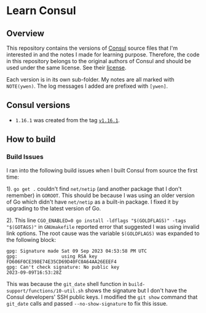 # Learn Consul

## Overview

This repository contains the versions of [Consul](https://github.com/hashicorp/consul) source files that I'm interested in and the notes I made for learning purpose. Therefore, the code in this repository belongs to the original authors of Consul and should be used under the same license. See their [license](https://github.com/hashicorp/consul/blob/main/LICENSE).

Each version is in its own sub-folder. My notes are all marked with `NOTE(ywen)`. The log messages I added are prefixed with `[ywen]`.

## Consul versions

- `1.16.1` was created from the tag [`v1.16.1`](https://github.com/hashicorp/consul/releases/tag/v1.16.1).

## How to build

### Build Issues

I ran into the following build issues when I built Consul from source the first time:

1). `go get .` couldn't find `net/netip` (and another package that I don't remember) in `GOROOT`. This should be because I was using an older version of Go which didn't have `net/netip` as a built-in package. I fixed it by upgrading to the latest version of Go.

2). This line `CGO_ENABLED=0 go install -ldflags "$(GOLDFLAGS)" -tags "$(GOTAGS)"` in `GNUmakefile` reported error that suggested I was using invalid link options. The root cause was the variable `$(GOLDFLAGS)` was expanded to the following block:

```
gpg: Signature made Sat 09 Sep 2023 04:53:58 PM UTC
gpg:                using RSA key FD606F0CE398E74E35CD69D40FC0A64AA26EEEF4
gpg: Can't check signature: No public key
2023-09-09T16:53:28Z
```

This was because the `git_date` shell function in `build-support/functions/10-util.sh` shows the signature but I don't have the Consul developers' SSH public keys. I modified the `git show` command that `git_date` calls and passed `--no-show-signature` to fix this issue.

